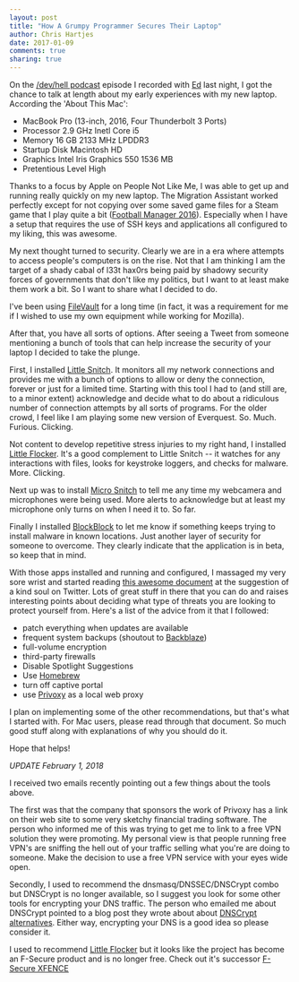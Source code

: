 ```yaml
---
layout: post
title: "How A Grumpy Programmer Secures Their Laptop"
author: Chris Hartjes
date: 2017-01-09
comments: true
sharing: true
---
```

On the [/dev/hell podcast](https://devhell.info) episode I recorded with [Ed](https://twitter.com/funkatron)
last night, I got the chance to talk at length about my early experiences with
my new laptop. According the 'About This Mac':

* MacBook Pro (13-inch, 2016, Four Thunderbolt 3 Ports)
* Processor 2.9 GHz Inetl Core i5
* Memory 16 GB 2133 MHz LPDDR3
* Startup Disk Macintosh HD
* Graphics Intel Iris Graphics 550 1536 MB
* Pretentious Level High

Thanks to a focus by Apple on People Not Like Me, I was able to get up and
running really quickly on my new laptop. The Migration Assistant worked
perfectly except for not copying over some saved game files for a Steam
game that I play quite a bit ([Football Manager 2016](https://en.wikipedia.org/wiki/Football_Manager_2016)).
Especially when I have a setup that requires the use of SSH keys and applications
all configured to my liking, this was awesome.

My next thought turned to security. Clearly we are in a era where attempts to
access people's computers is on the rise. Not that I am thinking I am the
target of a shady cabal of l33t hax0rs being paid by shadowy security forces
of governments that don't like my politics, but I want to at least make them
work a bit. So I want to share what I decided to do.

I've been using [FileVault](https://en.wikipedia.org/wiki/FileVault) for a long
time (in fact, it was a requirement for me if I wished to use my own equipment
while working for Mozilla).

After that, you have all sorts of options. After seeing a Tweet from someone
mentioning a bunch of tools that can help increase the security of your laptop
I decided to take the plunge.

First, I installed [Little Snitch](https://www.obdev.at/products/littlesnitch/index.html).
It monitors all my network connections and provides me with a bunch of options
to allow or deny the connection, forever or just for a limited time. Starting
with this tool I had to (and still are, to a minor extent) acknowledge and
decide what to do about a ridiculous number of connection attempts by all sorts
of programs. For the older crowd, I feel like I am playing some new version of
Everquest. So. Much. Furious. Clicking.

Not content to develop repetitive stress injuries to my right hand, I installed
[Little Flocker](https://www.littleflocker.com/). It's a good complement
to Little Snitch -- it watches for any interactions with files, looks for
keystroke loggers, and checks for malware. More. Clicking.

Next up was to install [Micro Snitch](https://obdev.at/products/microsnitch/index.html)
to tell me any time my webcamera and microphones were being used. More alerts
to acknowledge but at least my microphone only turns on when I need it to. So far.

Finally I installed [BlockBlock](https://objective-see.com/products/blockblock.html)
to let me know if something keeps trying to install malware in known locations.
Just another layer of security for someone to overcome. They clearly indicate
that the application is in beta, so keep that in mind.

With those apps installed and running and configured, I massaged my very sore
wrist and started reading [this awesome document](https://github.com/drduh/macOS-Security-and-Privacy-Guide) at the
suggestion of a kind soul on Twitter. Lots of great stuff in there that you
can do and raises interesting points about deciding what type of threats you
are looking to protect yourself from. Here's a list of the advice from it that
I followed:

* patch everything when updates are available
* frequent system backups (shoutout to [Backblaze](https://www.backblaze.com/))
* full-volume encryption
* third-party firewalls
* Disable Spotlight Suggestions
* Use [Homebrew](http://brew.sh/)
* turn off captive portal
* use [Privoxy](https://www.privoxy.org/) as a local web proxy

I plan on implementing some of the other recommendations, but that's what I
started with. For Mac users, please read through that document. So much good
stuff along with explanations of why you should do it.

Hope that helps!

*UPDATE February 1, 2018*

I received two emails recently pointing out a few things about the tools above.

The first was that the company that sponsors the work of Privoxy has a link on their web site to 
some very sketchy financial trading software. The person who informed me of
this was trying to get me to link to a free VPN solution they were promoting.
My personal view is that people running free VPN's are sniffing the hell out
of your traffic selling what you're are doing to someone. Make the decision to
use a free VPN service with your eyes wide open.

Secondly, I used to recommend the dnsmasq/DNSSEC/DNSCrypt combo but DNSCrypt is no longer available, so I
suggest you look for some other tools for encrypting your DNS traffic. The
person who emailed me about DNSCrypt pointed to a blog post they wrote about
about [DNSCrypt alternatives](https://thebestvpn.com/dnscrypt-best-alternatives/).
Either way, encrypting your DNS is a good idea so please consider it.

I used to recommend [Little Flocker](https://www.littleflocker.com/) but it looks
like the project has become an F-Secure product and is no longer free. Check out
it's successor [F-Secure XFENCE](https://campaigns.f-secure.com/xfence/)
